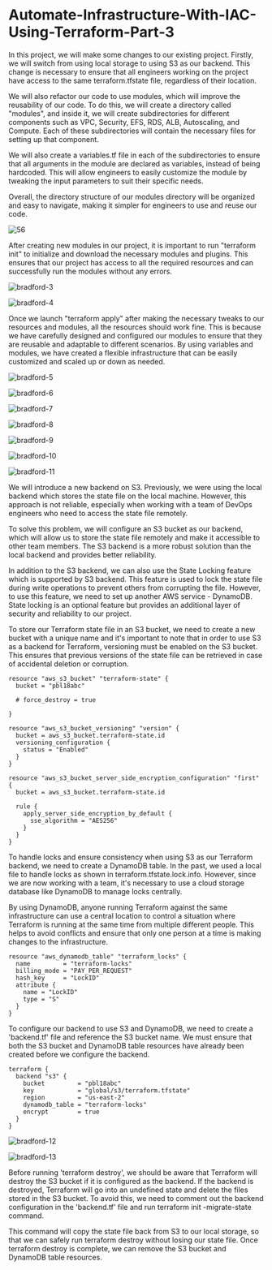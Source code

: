 # Automate-Infrastructure-With-IAC-Using-Terraform-Part-3


In this project, we will make some changes to our existing project. Firstly, we will switch from using local storage to using S3 as our backend. This change is necessary to ensure that all engineers working on the project have access to the same terraform.tfstate file, regardless of their location.

We will also refactor our code to use modules, which will improve the reusability of our code. To do this, we will create a directory called "modules", and inside it, we will create subdirectories for different components such as VPC, Security, EFS, RDS, ALB, Autoscaling, and Compute. Each of these subdirectories will contain the necessary files for setting up that component.

We will also create a variables.tf file in each of the subdirectories to ensure that all arguments in the module are declared as variables, instead of being hardcoded. This will allow engineers to easily customize the module by tweaking the input parameters to suit their specific needs.

Overall, the directory structure of our modules directory will be organized and easy to navigate, making it simpler for engineers to use and reuse our code.

![56](https://user-images.githubusercontent.com/94229949/236188166-5e0e380c-8811-41dc-a7d3-a44fe8a6525d.png)


After creating new modules in our project, it is important to run "terraform init" to initialize and download the necessary modules and plugins. This ensures that our project has access to all the required resources and can successfully run the modules without any errors.


![bradford-3](https://user-images.githubusercontent.com/94229949/236188667-9b13a365-7089-4e07-8ce7-9a8a88f00edf.png)


![bradford-4](https://user-images.githubusercontent.com/94229949/236188702-9e4b2691-8e1e-4dbf-b441-56ee7d108307.png)

Once we launch "terraform apply" after making the necessary tweaks to our resources and modules, all the resources should work fine. This is because we have carefully designed and configured our modules to ensure that they are reusable and adaptable to different scenarios. By using variables and modules, we have created a flexible infrastructure that can be easily customized and scaled up or down as needed.


![bradford-5](https://user-images.githubusercontent.com/94229949/236189218-2a780c76-9d0e-44cc-a323-3a0bb5fa52f8.png)


![bradford-6](https://user-images.githubusercontent.com/94229949/236189239-70d7c4bc-31bd-459a-989d-a3dcb915be1b.png)


![bradford-7](https://user-images.githubusercontent.com/94229949/236189252-ea1bee80-772e-4bb6-9ac5-fed88ec5e8c2.png)


![bradford-8](https://user-images.githubusercontent.com/94229949/236189279-f9abdab0-21e8-4e86-baca-967f6985a80b.png)


![bradford-9](https://user-images.githubusercontent.com/94229949/236189293-1aca8bdb-f943-4bf6-85b2-e3738685fb45.png)


![bradford-10](https://user-images.githubusercontent.com/94229949/236189309-6aa06a7f-2f97-414a-bd9a-afe76040577a.png)


![bradford-11](https://user-images.githubusercontent.com/94229949/236189326-eb62aafa-e92b-4067-bb86-7d7d6698e6a6.png)


We will introduce a new backend on S3. Previously, we were using the local backend which stores the state file on the local machine. However, this approach is not reliable, especially when working with a team of DevOps engineers who need to access the state file remotely.

To solve this problem, we will configure an S3 bucket as our backend, which will allow us to store the state file remotely and make it accessible to other team members. The S3 backend is a more robust solution than the local backend and provides better reliability.

In addition to the S3 backend, we can also use the State Locking feature which is supported by S3 backend. This feature is used to lock the state file during write operations to prevent others from corrupting the file. However, to use this feature, we need to set up another AWS service - DynamoDB. State locking is an optional feature but provides an additional layer of security and reliability to our project.

To store our Terraform state file in an S3 bucket, we need to create a new bucket with a unique name and it's important to note that in order to use S3 as a backend for Terraform, versioning must be enabled on the S3 bucket. This ensures that previous versions of the state file can be retrieved in case of accidental deletion or corruption. 

```
resource "aws_s3_bucket" "terraform-state" {
  bucket = "pbl18abc"

  # force_destroy = true

}

resource "aws_s3_bucket_versioning" "version" {
  bucket = aws_s3_bucket.terraform-state.id
  versioning_configuration {
    status = "Enabled"
  }
}

resource "aws_s3_bucket_server_side_encryption_configuration" "first" {
  bucket = aws_s3_bucket.terraform-state.id

  rule {
    apply_server_side_encryption_by_default {
      sse_algorithm = "AES256"
    }
  }
}

```

To handle locks and ensure consistency when using S3 as our Terraform backend, we need to create a DynamoDB table. In the past, we used a local file to handle locks as shown in terraform.tfstate.lock.info. However, since we are now working with a team, it's necessary to use a cloud storage database like DynamoDB to manage locks centrally.

By using DynamoDB, anyone running Terraform against the same infrastructure can use a central location to control a situation where Terraform is running at the same time from multiple different people. This helps to avoid conflicts and ensure that only one person at a time is making changes to the infrastructure.

```
resource "aws_dynamodb_table" "terraform_locks" {
  name         = "terraform-locks"
  billing_mode = "PAY_PER_REQUEST"
  hash_key     = "LockID"
  attribute {
    name = "LockID"
    type = "S"
  }
}
```


To configure our backend to use S3 and DynamoDB, we need to create a 'backend.tf' file and reference the S3 bucket name. We must ensure that both the S3 bucket and DynamoDB table resources have already been created before we configure the backend.

```
terraform {
  backend "s3" {
    bucket         = "pbl18abc"
    key            = "global/s3/terraform.tfstate"
    region         = "us-east-2"
    dynamodb_table = "terraform-locks"
    encrypt        = true
  }
}
```

![bradford-12](https://user-images.githubusercontent.com/94229949/236192768-fccd6cf1-6f96-47d3-b81d-8767c21662cc.png)

![bradford-13](https://user-images.githubusercontent.com/94229949/236192596-652068e6-d7dd-48fb-9747-f64ad2e95cdc.png)



Before running 'terraform destroy', we should be aware that Terraform will destroy the S3 bucket if it is configured as the backend. If the backend is destroyed, Terraform will go into an undefined state and delete the files stored in the S3 bucket. To avoid this, we need to comment out the backend configuration in the 'backend.tf' file and run terraform init -migrate-state command.

This command will copy the state file back from S3 to our local storage, so that we can safely run terraform destroy without losing our state file. Once terraform destroy is complete, we can remove the S3 bucket and DynamoDB table resources.
